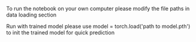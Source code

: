 To run the notebook on your own computer 
please modify the file paths in data loading section

Run with trained model
please use model = torch.load('path to model.pth') to init the trained model for quick prediction